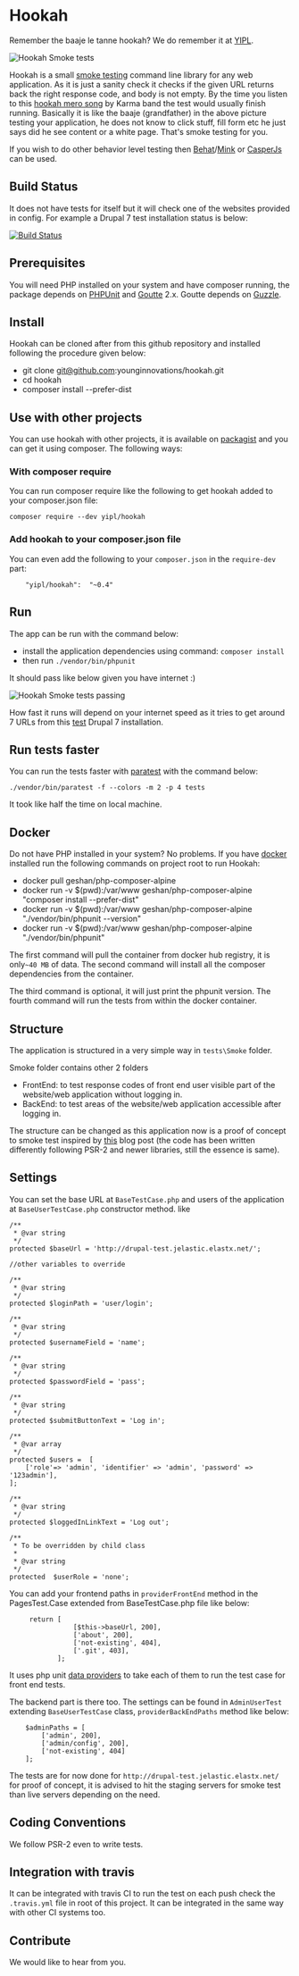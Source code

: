 # Hookah

Remember the baaje le tanne hookah? We do remember it at [YIPL](http://yipl.com.np).

![Hookah Smoke tests](https://s3-ap-southeast-1.amazonaws.com/uploads-ap.hipchat.com/140261/1343070/gFMGGSmSqflGxwI/hookah-nepal.jpg "Hookah Smoke tests")

Hookah is a small [smoke testing](https://en.wikipedia.org/wiki/Smoke_testing_(software)) command line library for any 
web application. As it is just a sanity check it checks if the given URL returns back the right response code, and body is not empty. 
By the time you listen to this [hookah mero song](https://youtu.be/Ch55A5XyzVE) by Karma band the test would usually finish running. 
Basically it is like the baaje (grandfather) in the above picture testing your application, he does not know to click stuff, 
fill form etc he just says did he see content or a white page. That's smoke testing for you.

If you wish to do other behavior level testing then [Behat](http://behat.org)/[Mink](http://mink.behat.org/en/latest/) or 
[CasperJs](http://casperjs.org/) can be used.

## Build Status

It does not have tests for itself but it will check one of the websites provided in config. For example a Drupal 7 test
installation status is below:

[![Build Status](https://travis-ci.org/younginnovations/hookah.svg?branch=master)](https://travis-ci.org/younginnovations/hookah)

## Prerequisites

You will need PHP installed on your system and have composer running, the package depends on [PHPUnit](https://phpunit.de/)
and [Goutte](https://github.com/FriendsOfPHP/Goutte) 2.x. Goutte depends on [Guzzle](http://guzzle.readthedocs.org/en/latest/).

## Install

Hookah can be cloned after from this github repository and installed following the procedure given below:

* git clone git@github.com:younginnovations/hookah.git
* cd hookah
* composer install --prefer-dist

## Use with other projects

You can use hookah with other projects, it is available on [packagist](http://bit.ly/1LiDppx) and you can get it using 
composer. The following ways:

### With composer require

You can run composer require like the following to get hookah added to your composer.json file:

```
composer require --dev yipl/hookah
```

### Add hookah to your composer.json file

You can even add the following to your `composer.json` in the `require-dev` part:

```
	"yipl/hookah":	"~0.4"
```

## Run

The app can be run with the command below:

* install the application dependencies using command: ` composer install `
* then run `./vendor/bin/phpunit`
 
It should pass like below given you have internet :)

![Hookah Smoke tests passing](https://s3-ap-southeast-1.amazonaws.com/uploads-ap.hipchat.com/140261/1343070/eWyxoBFBy1QvnK1/hookah-passing01.png "Hookah Smoke tests passing")

How fast it runs will depend on your internet speed as it tries to get around 7 URLs from this [test](http://drupal-test.jelastic.elastx.net/) Drupal 7 installation.

## Run tests faster

You can run the tests faster with [paratest](https://github.com/brianium/paratest) with the command below:

```
./vendor/bin/paratest -f --colors -m 2 -p 4 tests 
```

It took like half the time on local machine.

## Docker

Do not have PHP installed in your system? No problems. If you have [docker](https://www.docker.com/) installed run 
the following commands on project root to run Hookah:

* docker pull geshan/php-composer-alpine
* docker run -v $(pwd):/var/www geshan/php-composer-alpine "composer install --prefer-dist"
* docker run -v $(pwd):/var/www geshan/php-composer-alpine "./vendor/bin/phpunit --version"
* docker run -v $(pwd):/var/www geshan/php-composer-alpine "./vendor/bin/phpunit"

The first command will pull the container from docker hub registry, it is only`~40 MB` of data. 
The second command will install all the composer dependencies from the container.

The third command is optional, it will just print the phpunit version. The fourth command will run the tests from within 
the docker container.

## Structure

The application is structured in a very simple way in `tests\Smoke` folder.

Smoke folder contains other 2 folders
- FrontEnd: to test response codes of front end user visible part of the website/web application without logging in. 
- BackEnd: to test areas of the website/web application accessible after logging in.

The structure can be changed as this application now is a proof of concept to smoke test inspired by 
[this](http://bit.ly/1IUtepX) blog post (the code has been written differently following PSR-2 and newer libraries, 
still the essence is same).

## Settings

You can set the base URL at `BaseTestCase.php` and users of the application at `BaseUserTestCase.php` constructor method. like

```
/**
 * @var string
 */
protected $baseUrl = 'http://drupal-test.jelastic.elastx.net/';

//other variables to override

/**
 * @var string
 */
protected $loginPath = 'user/login';

/**
 * @var string
 */
protected $usernameField = 'name';

/**
 * @var string
 */
protected $passwordField = 'pass';

/**
 * @var string
 */
protected $submitButtonText = 'Log in';

/**
 * @var array
 */
protected $users =  [
    ['role'=> 'admin', 'identifier' => 'admin', 'password' => '123admin'],
];

/**
 * @var string
 */
protected $loggedInLinkText = 'Log out';

/**
 * To be overridden by child class
 *
 * @var string
 */
protected  $userRole = 'none';

```

You can add your frontend paths in `providerFrontEnd` method in the PagesTest.Case extended from BaseTestCase.php file like below:

```
     return [
                [$this->baseUrl, 200],
                ['about', 200],
                ['not-existing', 404],
                ['.git', 403],
            ];

```

It uses php unit [data providers](https://phpunit.de/manual/current/en/writing-tests-for-phpunit.html#writing-tests-for-phpunit.data-providers.examples.DataTest.php) 
to take each of them to run the test case for front end tests. 

The backend part is there too. The settings can be found in    `AdminUserTest` extending `BaseUserTestCase` class, `providerBackEndPaths` method like below:

```
    $adminPaths = [
        ['admin', 200],
        ['admin/config', 200],
        ['not-existing', 404]
    ];

```

The tests are for now done for `http://drupal-test.jelastic.elastx.net/` for proof of concept, it is advised to hit the staging servers for 
smoke test than live servers depending on the need.

## Coding Conventions

We follow PSR-2 even to write tests.

## Integration with travis

It can be integrated with travis CI to run the test on each push check the `.travis.yml` file in root of this project. 
It can be integrated in the same way with other CI systems too.

## Contribute

We would like to hear from you.
